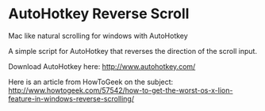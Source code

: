 AutoHotkey Reverse Scroll
==========================

Mac like natural scrolling for windows with AutoHotkey

A simple script for AutoHotkey that reverses the direction of the scroll input.

Download AutoHotkey here: http://www.autohotkey.com/

Here is an article from HowToGeek on the subject: http://www.howtogeek.com/57542/how-to-get-the-worst-os-x-lion-feature-in-windows-reverse-scrolling/

